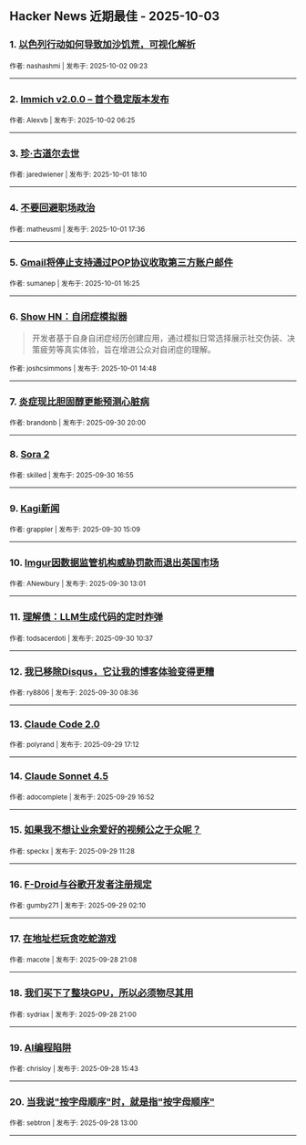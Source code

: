 ## Hacker News 近期最佳 - 2025-10-03


### 1. [以色列行动如何导致加沙饥荒，可视化解析](https://news.ycombinator.com/item?id=45447699)

<sub>作者: nashashmi | 发布于: 2025-10-02 09:23</sub>

---

### 2. [Immich v2.0.0 – 首个稳定版本发布](https://news.ycombinator.com/item?id=45446834)

<sub>作者: Alexvb | 发布于: 2025-10-02 06:25</sub>

---

### 3. [珍·古道尔去世](https://news.ycombinator.com/item?id=45441069)

<sub>作者: jaredwiener | 发布于: 2025-10-01 18:10</sub>

---

### 4. [不要回避职场政治](https://news.ycombinator.com/item?id=45440571)

<sub>作者: matheusml | 发布于: 2025-10-01 17:36</sub>

---

### 5. [Gmail将停止支持通过POP协议收取第三方账户邮件](https://news.ycombinator.com/item?id=45439670)

<sub>作者: sumanep | 发布于: 2025-10-01 16:25</sub>

---

### 6. [Show HN：自闭症模拟器](https://news.ycombinator.com/item?id=45438346)
> 开发者基于自身自闭症经历创建应用，通过模拟日常选择展示社交伪装、决策疲劳等真实体验，旨在增进公众对自闭症的理解。

<sub>作者: joshcsimmons | 发布于: 2025-10-01 14:48</sub>

---

### 7. [炎症现比胆固醇更能预测心脏病](https://news.ycombinator.com/item?id=45430498)

<sub>作者: brandonb | 发布于: 2025-09-30 20:00</sub>

---

### 8. [Sora 2](https://news.ycombinator.com/item?id=45427982)

<sub>作者: skilled | 发布于: 2025-09-30 16:55</sub>

---

### 9. [Kagi新闻](https://news.ycombinator.com/item?id=45426490)

<sub>作者: grappler | 发布于: 2025-09-30 15:09</sub>

---

### 10. [Imgur因数据监管机构威胁罚款而退出英国市场](https://news.ycombinator.com/item?id=45424888)

<sub>作者: ANewbury | 发布于: 2025-09-30 13:01</sub>

---

### 11. [理解债：LLM生成代码的定时炸弹](https://news.ycombinator.com/item?id=45423917)

<sub>作者: todsacerdoti | 发布于: 2025-09-30 10:37</sub>

---

### 12. [我已移除Disqus，它让我的博客体验变得更糟](https://news.ycombinator.com/item?id=45423268)

<sub>作者: ry8806 | 发布于: 2025-09-30 08:36</sub>

---

### 13. [Claude Code 2.0](https://news.ycombinator.com/item?id=45416228)

<sub>作者: polyrand | 发布于: 2025-09-29 17:12</sub>

---

### 14. [Claude Sonnet 4.5](https://news.ycombinator.com/item?id=45415962)

<sub>作者: adocomplete | 发布于: 2025-09-29 16:52</sub>

---

### 15. [如果我不想让业余爱好的视频公之于众呢？](https://news.ycombinator.com/item?id=45412419)

<sub>作者: speckx | 发布于: 2025-09-29 11:28</sub>

---

### 16. [F-Droid与谷歌开发者注册规定](https://news.ycombinator.com/item?id=45409794)

<sub>作者: gumby271 | 发布于: 2025-09-29 02:10</sub>

---

### 17. [在地址栏玩贪吃蛇游戏](https://news.ycombinator.com/item?id=45408021)

<sub>作者: macote | 发布于: 2025-09-28 21:08</sub>

---

### 18. [我们买下了整块GPU，所以必须物尽其用](https://news.ycombinator.com/item?id=45407953)

<sub>作者: sydriax | 发布于: 2025-09-28 21:00</sub>

---

### 19. [AI编程陷阱](https://news.ycombinator.com/item?id=45405177)

<sub>作者: chrisloy | 发布于: 2025-09-28 15:43</sub>

---

### 20. [当我说"按字母顺序"时，就是指"按字母顺序"](https://news.ycombinator.com/item?id=45404022)

<sub>作者: sebtron | 发布于: 2025-09-28 13:00</sub>

---
